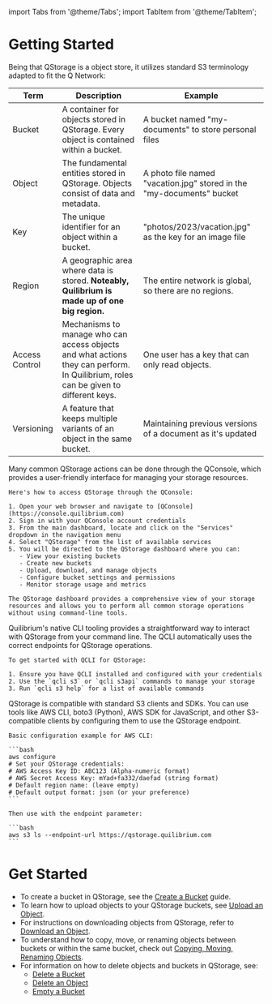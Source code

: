import Tabs from '@theme/Tabs';
import TabItem from '@theme/TabItem';

# Getting Started
Being that QStorage is a object store, it utilizes standard S3 terminology adapted to fit the Q Network:

| Term | Description | Example |
|------|-------------|---------|
| Bucket | A container for objects stored in QStorage. Every object is contained within a bucket. | A bucket named "my-documents" to store personal files |
| Object | The fundamental entities stored in QStorage. Objects consist of data and metadata. | A photo file named "vacation.jpg" stored in the "my-documents" bucket |
| Key | The unique identifier for an object within a bucket. | "photos/2023/vacation.jpg" as the key for an image file |
| Region | A geographic area where data is stored. <b>Noteably, Quilibrium is made up of one big region.</b> | The entire network is global, so there are no regions. |
| Access Control | Mechanisms to manage who can access objects and what actions they can perform. In Quilibrium, roles can be given to different keys. | One user has a key that can only read objects. |
| Versioning | A feature that keeps multiple variants of an object in the same bucket. | Maintaining previous versions of a document as it's updated |

<Tabs>
  <TabItem value="qconsole" label="Via QConsole" default>
    Many common QStorage actions can be done through the QConsole, which provides a user-friendly interface for managing your storage resources. 
    
    Here's how to access QStorage through the QConsole:

    1. Open your web browser and navigate to [QConsole](https://console.quilibrium.com)
    2. Sign in with your QConsole account credentials
    3. From the main dashboard, locate and click on the "Services" dropdown in the navigation menu
    4. Select "QStorage" from the list of available services
    5. You will be directed to the QStorage dashboard where you can:
       - View your existing buckets
       - Create new buckets
       - Upload, download, and manage objects
       - Configure bucket settings and permissions
       - Monitor storage usage and metrics

    The QStorage dashboard provides a comprehensive view of your storage resources and allows you to perform all common storage operations without using command-line tools.
  </TabItem>
  <TabItem value="qcli" label="Via QCLI">
    Quilibrium's native CLI tooling provides a straightforward way to interact with QStorage from your command line. The QCLI automatically uses the correct endpoints for QStorage operations.
    
    To get started with QCLI for QStorage:
    
    1. Ensure you have QCLI installed and configured with your credentials
    2. Use the `qcli s3` or `qcli s3api` commands to manage your storage
    3. Run `qcli s3 help` for a list of available commands
  </TabItem>
  <TabItem value="thirdparty" label="Via 3rd party CLI/SDKs">
    QStorage is compatible with standard S3 clients and SDKs. You can use tools like AWS CLI, boto3 (Python), AWS SDK for JavaScript, and other S3-compatible clients by configuring them to use the QStorage endpoint.
    
    Basic configuration example for AWS CLI:
    
    ```bash
    aws configure
    # Set your QStorage credentials:
    # AWS Access Key ID: ABC123 (Alpha-numeric format)
    # AWS Secret Access Key: mYad+fa332/daefad (string format)
    # Default region name: (leave empty)
    # Default output format: json (or your preference)
    ```
    
    Then use with the endpoint parameter:
    
    ```bash
    aws s3 ls --endpoint-url https://qstorage.quilibrium.com
    ```
  </TabItem>
</Tabs>

# Get Started
- To create a bucket in QStorage, see the [Create a Bucket](/docs/api/q-storage/user-manual/working-with-buckets/creating-a-bucket) guide.
- To learn how to upload objects to your QStorage buckets, see [Upload an Object](/docs/api/q-storage/user-manual/working-with-objects/upload-an-object).
- For instructions on downloading objects from QStorage, refer to [Download an Object](/docs/api/q-storage/user-manual/working-with-objects/downloading-an-object).
- To understand how to copy, move, or renaming objects between buckets or within the same bucket, check out [Copying, Moving, Renaming Objects](/docs/api/q-storage/user-manual/working-with-objects/copying-moving-renaming-objects).
- For information on how to delete objects and buckets in QStorage, see:
  - [Delete a Bucket](/docs/api/q-storage/user-manual/working-with-buckets/delete-a-bucket)
  - [Delete an Object](/docs/api/q-storage/user-manual/working-with-objects/delete-an-object)
  - [Empty a Bucket](/docs/api/q-storage/user-manual/working-with-buckets/empty-a-bucket)
